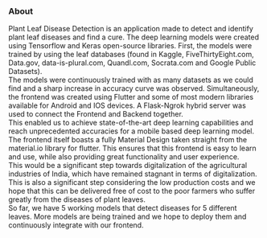 ### About

Plant Leaf Disease Detection is an application made to detect and identify plant leaf diseases and find a cure. The deep learning models were created using Tensorflow and Keras open-source libraries. First, the models were trained by using the leaf databases (found in Kaggle, FiveThirtyEight.com, Data.gov, data-is-plural.com, Quandl.com, Socrata.com and Google Public Datasets). 
<br>
The models were continuously trained with as many datasets as we could find and a sharp increase in accuracy curve was observed. Simultaneously, the frontend was created using Flutter and some of most modern libraries available for Android and IOS devices. A Flask-Ngrok hybrid server was used to connect the Frontend and Backend together. 
<br>
This enabled us to achieve state-of-the-art deep learning capabilities and reach unprecedented accuracies for a mobile based deep learning model. The frontend itself boasts a fully Material Design taken straight from the material.io library for flutter. This ensures that this frontend is easy to learn and use, while also providing great functionality and user experience. 
<br>
This would be a significant step towards digitalization of the agricultural industries of India, which have remained stagnant in terms of digitalization. This is also a significant step considering the low production costs and we hope that this can be delivered free of cost to the poor farmers who suffer greatly from the diseases of plant leaves. 
<br>
So far, we have 5 working models that detect diseases for 5 different leaves. More models are being trained and we hope to deploy them and continuously integrate with our frontend. 
